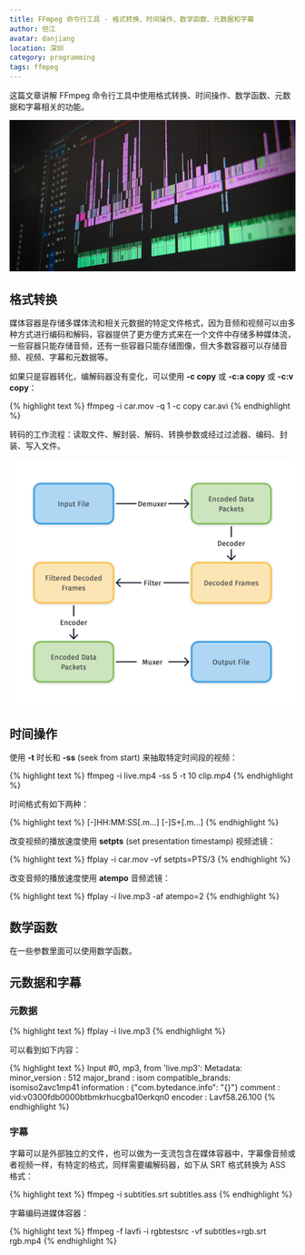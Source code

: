 ```yaml
---
title: FFmpeg 命令行工具 - 格式转换、时间操作、数学函数、元数据和字幕
author: 但江
avatar: danjiang
location: 深圳
category: programming
tags: ffmpeg
---
```


这篇文章讲解 FFmpeg 命令行工具中使用格式转换、时间操作、数学函数、元数据和字幕相关的功能。

![Editing Video](/images/editing-video.jpg)

## 格式转换

媒体容器是存储多媒体流和相关元数据的特定文件格式，因为音频和视频可以由多种方式进行编码和解码，容器提供了更方便方式来在一个文件中存储多种媒体流，一些容器只能存储音频，还有一些容器只能存储图像，但大多数容器可以存储音频、视频、字幕和元数据等。

如果只是容器转化，编解码器没有变化，可以使用 **-c copy** 或 **-c:a copy** 或 **-c:v copy**：

{% highlight text %}
ffmpeg -i car.mov -q 1 -c copy car.avi
{% endhighlight %}

转码的工作流程：读取文件、解封装、解码、转换参数或经过过滤器、编码、封装、写入文件。

![FFmpeg Transcoding](/images/ffmpeg-transcoding.png)

## 时间操作

使用 **-t** 时长和 **-ss** (seek from start) 来抽取特定时间段的视频：

{% highlight text %}
ffmpeg -i live.mp4 -ss 5 -t 10 clip.mp4
{% endhighlight %}

时间格式有如下两种：

{% highlight text %}
[-]HH:MM:SS[.m...]
[-]S+[.m...]
{% endhighlight %}

改变视频的播放速度使用 **setpts** (set presentation timestamp) 视频滤镜：

{% highlight text %}
ffplay -i car.mov -vf setpts=PTS/3
{% endhighlight %}

改变音频的播放速度使用 **atempo** 音频滤镜：

{% highlight text %}
ffplay -i live.mp3 -af atempo=2
{% endhighlight %}

## 数学函数

在一些参数里面可以使用数学函数。

## 元数据和字幕

### 元数据

{% highlight text %}
ffplay -i live.mp3
{% endhighlight %}

可以看到如下内容：

{% highlight text %}
Input #0, mp3, from 'live.mp3':
  Metadata:
    minor_version   : 512
    major_brand     : isom
    compatible_brands: isomiso2avc1mp41
    information     : {"com.bytedance.info": "{}"}
    comment         : vid:v0300fdb0000btbmkrhucgba10erkqn0
    encoder         : Lavf58.26.100
{% endhighlight %}

### 字幕

字幕可以是外部独立的文件，也可以做为一支流包含在媒体容器中，字幕像音频或者视频一样，有特定的格式，同样需要编解码器，如下从 SRT 格式转换为 ASS 格式：

{% highlight text %}
ffmpeg -i subtitles.srt subtitles.ass
{% endhighlight %}

字幕编码进媒体容器：

{% highlight text %}
ffmpeg -f lavfi -i rgbtestsrc -vf subtitles=rgb.srt rgb.mp4
{% endhighlight %}
